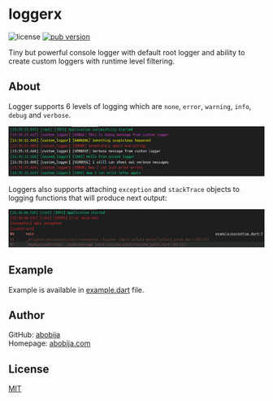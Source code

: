# loggerx

![license](https://img.shields.io/github/license/abobija/loggerx?style=flat-square) [![pub version](https://img.shields.io/pub/v/loggerx?color=blue&logo=dart&style=flat-square)](https://pub.dev/packages/loggerx)

Tiny but powerful console logger with default root logger and ability to create custom loggers with runtime level filtering.

## About

Logger supports 6 levels of logging which are `none`, `error`, `warning`, `info`, `debug` and `verbose`.

![example image](docs/imgs/example.png)

Loggers also supports attaching `exception` and `stackTrace` objects to logging functions that will produce next output:

![exception image](docs/imgs/exception.png)

## Example

Example is available in [example.dart](example/example.dart) file.

## Author

GitHub: [abobija](https://github.com/abobija)<br>
Homepage: [abobija.com](https://abobija.com)

## License

[MIT](LICENSE)
